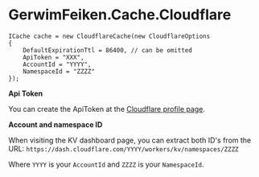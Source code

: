 # GerwimFeiken.Cache.Cloudflare

```
ICache cache = new CloudflareCache(new CloudflareOptions
{
    DefaultExpirationTtl = 86400, // can be omitted
    ApiToken = "XXX",
    AccountId = "YYYY",
    NamespaceId = "ZZZZ"
});
```

**Api Token**

You can create the ApiToken at the [Cloudflare profile page](https://dash.cloudflare.com/profile/api-tokens).

**Account and namespace ID**

When visiting the KV dashboard page, you can extract both ID's from the URL:
`https://dash.cloudflare.com/YYYY/workers/kv/namespaces/ZZZZ`

Where `YYYY` is your `AccountId` and `ZZZZ` is your `NamespaceId`.